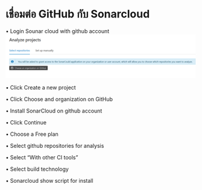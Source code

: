 <h1>เชื่อมต่อ GitHub กับ Sonarcloud</h1>

•	Login Sounar cloud with github account
<img src="https://raw.githubusercontent.com/ardnarong/ardnarong.github.io/master/neis0736-cicd/images/github-and-sonarcloud/img%20(1).png" />

•	Click Create a new project
 
•	Click Choose and organization on GitHub 

•	Install SonarCloud on github account 
 

•	Click Continue
 

•	Choose a Free plan
 

•	Select  github repositories for analysis
 
 
•	Select “With other CI tools”
 
•	Select build technology
 
•	Sonarcloud show script for install
